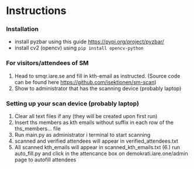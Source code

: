 # Instructions

### Installation 
* install pyzbar using this guide https://pypi.org/project/pyzbar/
* install cv2 (opencv) using `pip install opencv-python` 


### For visitors/attendees of SM
1. Head to smqr.iare.se and fill in kth-email as instructed. (Source code can be found here https://github.com/isektionen/sm-scan)
2. Show to administrator that has the scanning device (probably laptop)

### Setting up your scan device (probably laptop)
1. Clear all text files if any (they will be created upon first run)
2. Insert ths members as kth emails without suffix in each row of the ths_members... file
3. Run main.py as administrator i terminal to start scanning
4. scanned and verified attendees will appear in verified_attendees.txt
5. All scanned kth_emails will appear in scanned_kth_emails.txt
(6.) run auto_fill.py and click in the attencance box on demokrati.iare.one/admin page to autofill attendees
